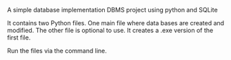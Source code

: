 A simple database implementation 
DBMS project using python and SQLite

It contains two Python files. One main file where data bases are created and modified. The other file is optional to use. It creates a .exe version of the first file.

Run the files via the command line.
